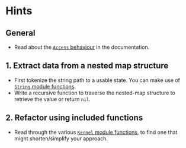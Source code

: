 # Hints

## General

- Read about the [`Access` behaviour][access-behaviour] in the documentation.

## 1. Extract data from a nested map structure

- First tokenize the string path to a usable state. You can make use of [`String` module functions][string-module].
- Write a recursive function to traverse the nested-map structure to retrieve the value or return `nil`.

## 2. Refactor using included functions

- Read through the various [`Kernel` module functions][kernel-module], to find one that might shorten/simplify your approach.

[kernel-module]: https://hexdocs.pm/elixir/Kernel.html#functions
[string-module]: https://hexdocs.pm/elixir/String.html#functions
[access-behaviour]: https://hexdocs.pm/elixir/Access.html
